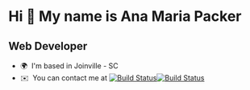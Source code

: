 Hi 👋 My name is Ana Maria Packer
=================================

Web Developer
-------------


*   🌍  I'm based in Joinville - SC
*   ✉️  You can contact me at 
[![Build Status](https://img.shields.io/badge/Gmail-D14836?style=for-the-badge&logo=gmail&logoColor=white)](anaamaria.packer@gmail.com)[![Build Status](https://img.shields.io/badge/LinkedIn-0077B5?style=for-the-badge&logo=linkedin&logoColor=white)](https://www.linkedin.com/in/ana-packer-dev/)
